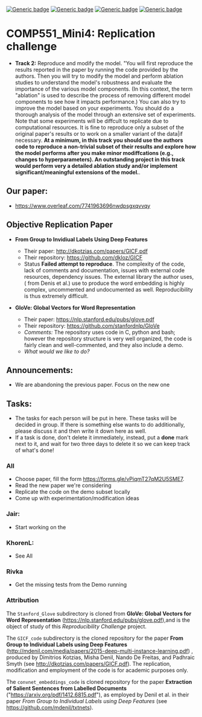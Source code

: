 [![Generic badge](https://img.shields.io/badge/Mini_project_4-blue.svg)](https://shields.io/)
[![Generic badge](https://img.shields.io/badge/Contributors-3-<COLOR>.svg)](https://shields.io/)
[![Generic badge](https://img.shields.io/badge/COMP551-Applied_Machine_Learning-red.svg)](https://shields.io/)
[![Generic badge](https://img.shields.io/badge/Neat_level-OVER_9000-green.svg)](https://shields.io/)

# COMP551_Mini4: Replication challenge 

- **Track 2:** Reproduce and modify the model. 
"You will first reproduce the results reported in the paper by running the code provided by the authors. Then you will try to modify the model and perform ablation studies to understand the model's robustness and evaluate the importance of the various model components. (In this context, the term "ablation" is used to describe the process of removing different model components to see how it impacts performance.) You can also try to improve the model based on your experiments. You should do a thorough analysis of the model through an
extensive set of experiments. Note that some experiments will be diffcult to replicate due to computational resources. It is fine to reproduce only a subset of the original paper's results or to work on a smaller variant of the data|if necessary. **At a minimum, in this track you should use the authors code to reproduce a non-trivial subset of their results and explore how the model performs after you make minor modiffcations (e.g., changes to hyperparameters). An outstanding project in this track would perform very a detailed ablation study and/or implement significant/meaningful extensions of the model.**. 

## Our paper: 
- https://www.overleaf.com/7741963696nwdpsgxqvvqy

## Objective Replication Paper 

 - **From Group to Invidiual Labels Using Deep Features**
    - Their paper: http://dkotzias.com/papers/GICF.pdf 
    - Their repository: https://github.com/dkloz/GICF 
    - Status **Failed attempt to reproduce**. The complexity of the code, lack of comments and documentation, issues with external code resources, dependency issues. The external library the author uses, ( from Denis et al.) use to produce the word embedding is highly complex, uncommented and undocumented as well. Reproducibility is thus extremely difficult. 
    
 - **GloVe: Global Vectors for Word Representation**
   - Their paper: https://nlp.stanford.edu/pubs/glove.pdf 
   - Their repository: https://github.com/stanfordnlp/GloVe
   - *Comments:* The repository uses code in C, python and bash; however the repository structure is very well organized, the code is fairly clean and well-commented, and they also include a demo.  
   - *What would we like to do?*
 

## Announcements: 
- We are abandoning the previous paper. Focus on the new one 
 
## Tasks: 
- The tasks for each person will be put in here. These tasks will be decided in group. 
If there is something else wants to do additionally, please discuss it and then write it down here as well. 
- If a task is done, don't delete it immediately, instead, put a **done** mark next to it, and wait for two three days to delete it so we can keep track of what's done! 

### All 
- Choose paper, fill the form https://forms.gle/vPiqmT27qM2U5SME7. 
- Read the new paper we're considering 
- Replicate the code on the demo subset locally 
- Come up with experimentation/modification ideas 

### Jair: 
- Start working on the 

### KhorenL:  
- See All 

### Rivka 
- Get the missing tests from the Demo running

### Attribution 

The `Stanford_Glove` subdirectory is cloned from **GloVe: Global Vectors for Word Representation** (https://nlp.stanford.edu/pubs/glove.pdf),and is the object of study of this *Reproducibility Challenge* project.  

The `GICF_code` subdirectory is the cloned repository for the paper **From Group to Individual Labels using Deep Features** (http://mdenil.com/media/papers/2015-deep-multi-instance-learning.pdf) , produced by Dimitrios Kotzias, Misha Denil, Nando De Freitas, and Padhraic Smyth (see http://dkotzias.com/papers/GICF.pdf). The replication, modification and employment of the code is for academic purposes only.  

The `convnet_embeddings_code` is cloned repository for the paper **Extraction of Salient Sentences from Labelled Documents** ("https://arxiv.org/pdf/1412.6815.pdf"), as employed by Denil et al. in their paper *From Group to Individual Labels using Deep Features* (see https://github.com/mdenil/txtnets). 


